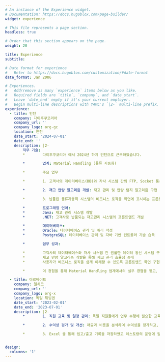```yaml
---
# An instance of the Experience widget.
# Documentation: https://docs.hugoblox.com/page-builder/
widget: experience

# This file represents a page section.
headless: true

# Order that this section appears on the page.
weight: 20

title: Experience
subtitle:

# Date format for experience
#   Refer to https://docs.hugoblox.com/customization/#date-format
date_format: Jan 2006

# Experiences.
#   Add/remove as many `experience` items below as you like.
#   Required fields are `title`, `company`, and `date_start`.
#   Leave `date_end` empty if it's your current employer.
#   Begin multi-line descriptions with YAML's `|2-` multi-line prefix.
experience:
  - title: 인턴
    company: 다이후쿠코리아
    company_url: ''
    company_logo: org-gc
    location: 인천
    date_start: '2024-07-01'
    date_end: ''
    description: |2-
        직무 기술:
        *        다이후쿠코리아 에서 2024년 하계 인턴으로 근무하였습니다.

        *        업계: Material Handling (물류 자동화)

        *        주요 업무

        *        1. 고객사의 데이터베이스(DB)와 자사 시스템 간의 FTP, Socket 통신 시스템 구축

        *        2. 재고 만량 알고리즘 개발: 재고 관리 및 만량 탐지 알고리즘 구현

        *        3. 납품된 물류자동화 시스템의 비즈니스 로직을 화면에 표시하는 프론트엔드 개발

        *        프로그래밍 언어:
        *        Java: 재고 관리 시스템 개발
        *        .NET: 고객사로 납품되는 재고관리 시스템의 프론트엔드 개발

        *        데이터베이스:
        *        Oracle: 데이터베이스 관리 및 쿼리 작성
        *        PostgreSQL: 데이터베이스 관리 및 자바 기반 컨트롤러 기술 습득

        *        업무 성과:

        *        고객사의 데이터베이스와 자사 시스템 간 원활한 데이터 통신 시스템 구축
        *        재고 만량 알고리즘 개발을 통해 재고 관리 효율성 증대
        *        사용자가 비즈니스 로직을 쉽게 이해할 수 있도록 프론트엔드 화면 구현

        *        이 경험을 통해 Material Handling 업계에서의 실무 경험을 쌓고, 다양한 기술 스택을 활용하여 소프트웨어 개발 및 데이터베이스 개발 능력을 길렀습니다.

  - title: 아르바이트
    company: 엘치코
    company_url: ''
    company_logo: org-x
    location: 독일 튀빙겐
    date_start: '2023-02-01'
    date_end: '2023-07-01'
    description: |2-
        *        1. 직원 교육 및 일정 관리: 독일 직원들에게 업무 수행에 필요한 교육을 제공하고, 일정을 관리하여 효율적인 업무 수행을 돕습니다.

        *        2. 수익성 평가 및 개선: 매출과 비용을 분석하여 수익성을 평가하고, 개선 방안을 모색합니다. 이를 통해 레스토랑의 수익성을 향상.

        *        3. Excel 을 통해 입고/출고 기록을 저장하였고 레스토랑의 운영에 필요한 재료와 물품을 안정적으로 공급.


design:
  columns: '1'
---
```

